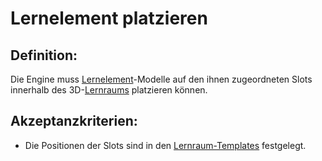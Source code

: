 # Lernelement platzieren


## Definition:

Die Engine muss [Lernelement](Lernelement-GE.md)-Modelle auf den ihnen zugeordneten Slots innerhalb des 3D-[Lernraums](Lernraum-GE.md) platzieren können.


## Akzeptanzkriterien:

- Die Positionen der Slots sind in den [Lernraum-Templates](Lernraum-Template-GE.md) festgelegt.


